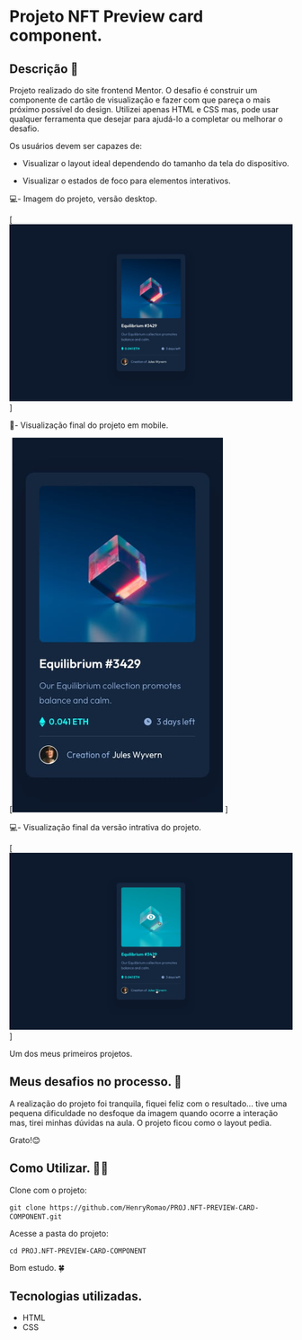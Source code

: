 # Projeto NFT Preview card component.

## Descrição 📝
Projeto realizado do site frontend Mentor. O desafio é construir um componente de cartão de visualização e fazer com que pareça o mais próximo possível do design. Utilizei apenas HTML e CSS mas, pode usar qualquer ferramenta que desejar para ajudá-lo a completar  ou melhorar o desafio.

Os usuários devem ser capazes de:

- Visualizar o layout ideal dependendo do tamanho da tela do dispositivo.

- Visualizar o estados de foco para elementos interativos. 

💻- Imagem do projeto, versão desktop.

[<img src="./Src/Img-Design/desktop-design.jpg" alt="imgem final da versão para desktop">]

📱- Visualização final do projeto em mobile.

[<img src="./Src/Img-Design/mobile-design.jpg" alt="imgem final da versão para mobile">
]

💻- Visualização final da versão intrativa do projeto.

[<img src="./Src/Img-Design/active-states.jpg" alt="imgem final da versão interativa.">
]

Um dos meus primeiros projetos.

## Meus desafios no processo. 🤯
A realização do projeto foi tranquila, fiquei feliz com o resultado... tive uma pequena dificuldade no desfoque da imagem quando ocorre a interação mas, tirei minhas dúvidas na aula. O projeto ficou como o layout pedia. 

Grato!😊

## Como Utilizar. 👨‍💻

Clone com o projeto:
```
git clone https://github.com/HenryRomao/PROJ.NFT-PREVIEW-CARD-COMPONENT.git
```

Acesse a pasta do projeto:
```
cd PROJ.NFT-PREVIEW-CARD-COMPONENT 
```

Bom estudo. 🍀

## Tecnologias utilizadas. 
- HTML
- CSS